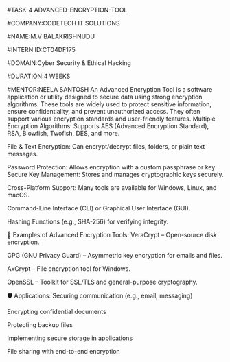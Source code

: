 #TASK-4 ADVANCED-ENCRYPTION-TOOL

#COMPANY:CODETECH IT SOLUTIONS

#NAME:M.V BALAKRISHNUDU

#INTERN ID:CT04DF175

#DOMAIN:Cyber Security & Ethical Hacking

#DURATION:4 WEEKS

#MENTOR:NEELA SANTOSH
An Advanced Encryption Tool is a software application or utility designed to secure data using strong encryption algorithms. These tools are widely used to protect sensitive information, ensure confidentiality, and prevent unauthorized access. They often support various encryption standards and user-friendly features.
Multiple Encryption Algorithms:
Supports AES (Advanced Encryption Standard), RSA, Blowfish, Twofish, DES, and more.

File & Text Encryption:
Can encrypt/decrypt files, folders, or plain text messages.

Password Protection:
Allows encryption with a custom passphrase or key.
Secure Key Management:
Stores and manages cryptographic keys securely.

Cross-Platform Support:
Many tools are available for Windows, Linux, and macOS.

Command-Line Interface (CLI) or Graphical User Interface (GUI).

Hashing Functions (e.g., SHA-256) for verifying integrity.

🔧 Examples of Advanced Encryption Tools:
VeraCrypt – Open-source disk encryption.

GPG (GNU Privacy Guard) – Asymmetric key encryption for emails and files.

AxCrypt – File encryption tool for Windows.

OpenSSL – Toolkit for SSL/TLS and general-purpose cryptography.

🛡️ Applications:
Securing communication (e.g., email, messaging)

Encrypting confidential documents

Protecting backup files

Implementing secure storage in applications

File sharing with end-to-end encryption






